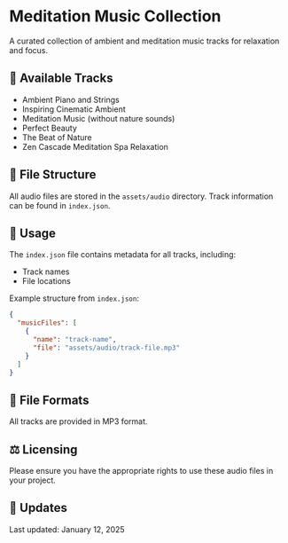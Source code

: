 # Meditation Music Collection

A curated collection of ambient and meditation music tracks for relaxation and focus.

## 🎵 Available Tracks

- Ambient Piano and Strings
- Inspiring Cinematic Ambient
- Meditation Music (without nature sounds)
- Perfect Beauty
- The Beat of Nature
- Zen Cascade Meditation Spa Relaxation

## 📁 File Structure

All audio files are stored in the `assets/audio` directory. Track information can be found in `index.json`.

## 🔧 Usage

The `index.json` file contains metadata for all tracks, including:
- Track names
- File locations

Example structure from `index.json`:
```json
{
  "musicFiles": [
    {
      "name": "track-name",
      "file": "assets/audio/track-file.mp3"
    }
  ]
}
```

## 📝 File Formats

All tracks are provided in MP3 format.

## ⚖️ Licensing

Please ensure you have the appropriate rights to use these audio files in your project.

## 🔄 Updates

Last updated: January 12, 2025